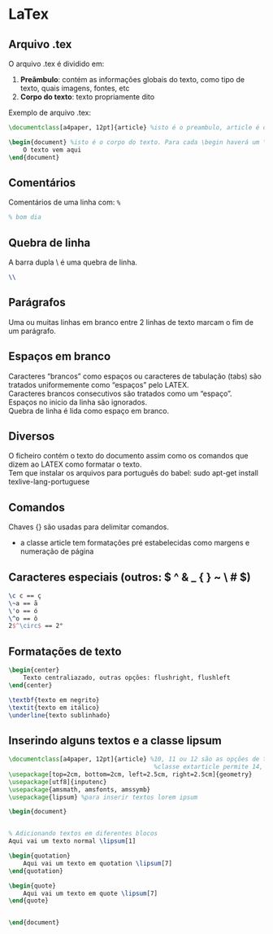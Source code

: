 # LaTex

## Arquivo .tex

O arquivo .tex é dividido em:

1. **Preâmbulo**: contém as informações globais do texto, como tipo de texto, quais imagens, fontes, etc
1. **Corpo do texto**: texto propriamente dito

Exemplo de arquivo .tex:

~~~tex
\documentclass[a4paper, 12pt]{article} %isto é o preambulo, article é o nome da classe, entre []s são as opçoes

\begin{document} %isto é o corpo do texto. Para cada \begin haverá um \end correspondente
    O texto vem aqui
\end{document}
~~~

## Comentários

Comentários de uma linha com: ```%```

~~~tex
% bom dia 
~~~

## Quebra de linha

A barra dupla \\ é uma quebra de linha.  

~~~tex
\\
~~~

## Parágrafos

Uma ou muitas linhas em branco entre 2 linhas de texto marcam o fim de um parágrafo.    

## Espaços em branco

Caracteres “brancos” como espaços ou caracteres de tabulação (tabs) são tratados uniformemente como “espaços” pelo LATEX.  
Caracteres brancos consecutivos são tratados como um “espaço”.  
Espaços no inicio da linha são ignorados.  
Quebra de linha é lida como espaço em branco.  

## Diversos

O ficheiro contém o texto do documento assim como os comandos que dizem ao LATEX como formatar o texto.  
Tem que instalar os arquivos para português do babel: sudo apt-get install texlive-lang-portuguese  

## Comandos

Chaves {} são usadas para delimitar comandos.  

- a classe article tem formatações pré estabelecidas como margens e numeração de página

## Caracteres especiais (outros:  $  ^ & _ { } ~ \ # $)

~~~tex
\c c == ç 
\~a == ã
\'o == ó
\^o == ô
2$^\circ$ == 2°
~~~

## Formatações de texto

~~~tex
\begin{center}
    Texto centraliazado, outras opções: flushright, flushleft
\end{center}

\textbf{texto em negrito}
\textit{texto em itálico}
\underline{texto sublinhado}
~~~

## Inserindo alguns textos e a classe lipsum

~~~tex
\documentclass[a4paper, 12pt]{article} %10, 11 ou 12 são as opções de tamanho de letra para article
                                        %classe extarticle permite 14, 17 e 20, outra classe: book
\usepackage[top=2cm, bottom=2cm, left=2.5cm, right=2.5cm]{geometry}
\usepackage[utf8]{inputenc}
\usepackage{amsmath, amsfonts, amssymb}
\usepackage{lipsum} %para inserir textos lorem ipsum

\begin{document}


% Adicionando textos em diferentes blocos
Aqui vai um texto normal \lipsum[1]

\begin{quotation}
    Aqui vai um texto em quotation \lipsum[7]
\end{quotation}

\begin{quote}
    Aqui vai um texto em quote \lipsum[7]
\end{quote}


\end{document}
~~~

